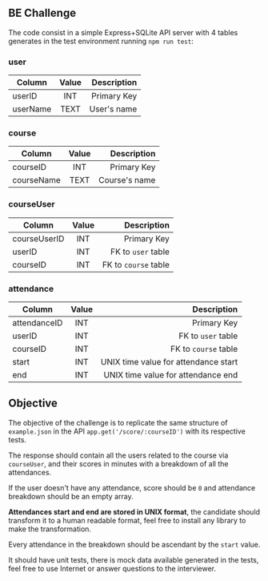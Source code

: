 ## BE Challenge

The code consist in a simple Express+SQLite API server with 4 tables generates in the test environment running `npm run test`:

### user

| Column   | Value | Description |
| -------- | :---: | ----------: |
| userID   |  INT  | Primary Key |
| userName | TEXT  | User's name |

### course

| Column     | Value |   Description |
| ---------- | :---: | ------------: |
| courseID   |  INT  |   Primary Key |
| courseName | TEXT  | Course's name |

### courseUser

| Column       | Value |          Description |
| ------------ | :---: | -------------------: |
| courseUserID |  INT  |          Primary Key |
| userID       |  INT  |   FK to `user` table |
| courseID     |  INT  | FK to `course` table |

### attendance

| Column       | Value |                          Description |
| ------------ | :---: | -----------------------------------: |
| attendanceID |  INT  |                          Primary Key |
| userID       |  INT  |                   FK to `user` table |
| courseID     |  INT  |                 FK to `course` table |
| start        |  INT  | UNIX time value for attendance start |
| end          |  INT  |   UNIX time value for attendance end |

## Objective

The objective of the challenge is to replicate the same structure of `example.json` in the API `app.get('/score/:courseID')` with its respective tests.

The response should contain all the users related to the course via `courseUser`, and their scores in minutes with a breakdown of all the attendances.

If the user doesn't have any attendance, score should be `0` and attendance breakdown should be an empty array. 

**Attendances start and end are stored in UNIX format**, the candidate should transform it to a human readable format, feel free to install any library to make the transformation.

Every attendance in the breakdown should be ascendant by the `start` value.

It should have unit tests, there is mock data available generated in the tests, feel free to use Internet or answer questions to the interviewer.
